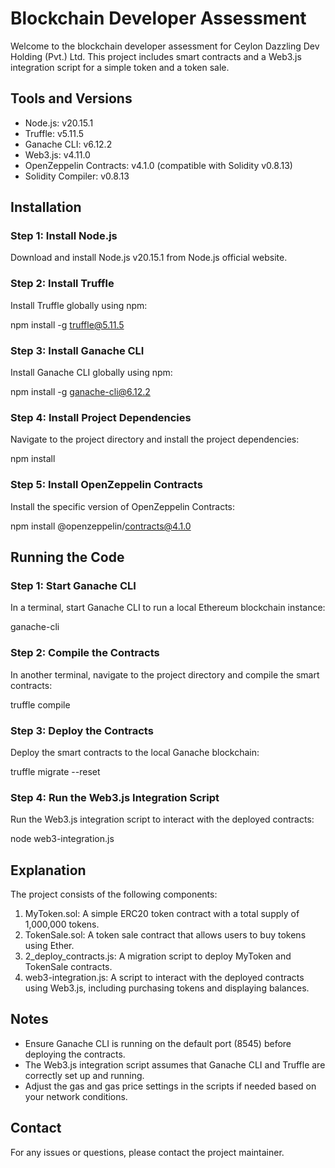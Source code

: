 # Blockchain Developer Assessment

Welcome to the blockchain developer assessment for Ceylon Dazzling Dev Holding (Pvt.) Ltd. This project includes smart contracts and a Web3.js integration script for a simple token and a token sale.

## Tools and Versions

- Node.js: v20.15.1
- Truffle: v5.11.5
- Ganache CLI: v6.12.2
- Web3.js: v4.11.0
- OpenZeppelin Contracts: v4.1.0 (compatible with Solidity v0.8.13)
- Solidity Compiler: v0.8.13

## Installation

### Step 1: Install Node.js

Download and install Node.js v20.15.1 from Node.js official website.

### Step 2: Install Truffle

Install Truffle globally using npm:

npm install -g truffle@5.11.5

### Step 3: Install Ganache CLI

Install Ganache CLI globally using npm:

npm install -g ganache-cli@6.12.2

### Step 4: Install Project Dependencies

Navigate to the project directory and install the project dependencies:

npm install

### Step 5: Install OpenZeppelin Contracts

Install the specific version of OpenZeppelin Contracts:

npm install @openzeppelin/contracts@4.1.0

## Running the Code

### Step 1: Start Ganache CLI

In a terminal, start Ganache CLI to run a local Ethereum blockchain instance:

ganache-cli

### Step 2: Compile the Contracts

In another terminal, navigate to the project directory and compile the smart contracts:

truffle compile

### Step 3: Deploy the Contracts

Deploy the smart contracts to the local Ganache blockchain:

truffle migrate --reset

### Step 4: Run the Web3.js Integration Script

Run the Web3.js integration script to interact with the deployed contracts:

node web3-integration.js

## Explanation

The project consists of the following components:

1. MyToken.sol: A simple ERC20 token contract with a total supply of 1,000,000 tokens.
2. TokenSale.sol: A token sale contract that allows users to buy tokens using Ether.
3. 2_deploy_contracts.js: A migration script to deploy MyToken and TokenSale contracts.
4. web3-integration.js: A script to interact with the deployed contracts using Web3.js, including purchasing tokens and displaying balances.

## Notes

- Ensure Ganache CLI is running on the default port (8545) before deploying the contracts.
- The Web3.js integration script assumes that Ganache CLI and Truffle are correctly set up and running.
- Adjust the gas and gas price settings in the scripts if needed based on your network conditions.

## Contact

For any issues or questions, please contact the project maintainer.